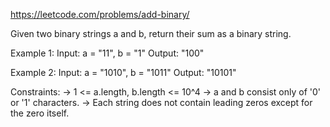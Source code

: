 https://leetcode.com/problems/add-binary/

Given two binary strings a and b, return their sum as a binary string.

Example 1:
Input: a = "11", b = "1"
Output: "100"

Example 2:
Input: a = "1010", b = "1011"
Output: "10101"
 
Constraints:
-> 1 <= a.length, b.length <= 10^4
-> a and b consist only of '0' or '1' characters.
-> Each string does not contain leading zeros except for the zero itself.
